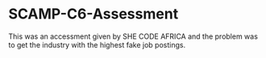 # SCAMP-C6-Assessment
This was an accessment given by SHE CODE AFRICA and the problem was to get the industry with the highest fake job postings.
